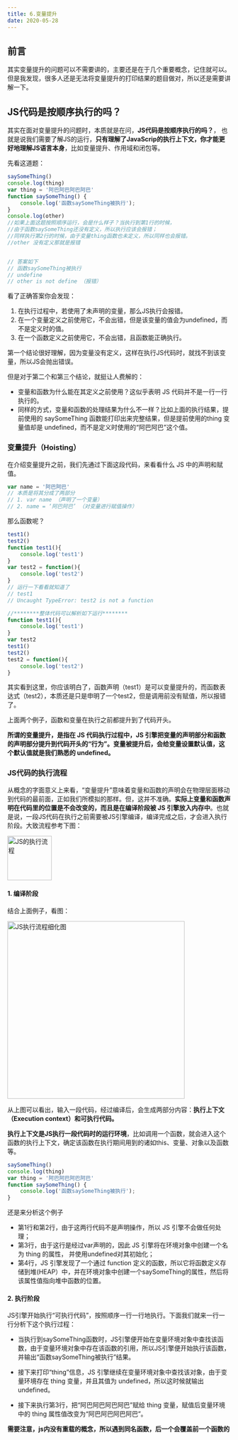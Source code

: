 ```yaml
---
title: 6.变量提升
date: 2020-05-28
---
```


## 前言

其实变量提升的问题可以不需要讲的，主要还是在于几个重要概念，记住就可以。 但是我发现，很多人还是无法将变量提升的打印结果的题目做对，所以还是需要讲解一下。


## JS代码是按顺序执⾏的吗？

其实在面对变量提升的问题时，本质就是在问，**JS代码是按顺序执⾏的吗？**， 也就是说我们需要了解JS的运行，**只有理解了JavaScrip的执⾏上下⽂，你才能更好地理解JS语⾔本⾝**，⽐如变量提升、作⽤域和闭包等。

先看这道题：
```js
saySomeThing()
console.log(thing)
var thing = '阿巴阿巴阿巴阿巴'
function saySomeThing() {
    console.log('函数saySomeThing被执⾏');
}
console.log(other)
//如果上面这题按照顺序运行，会是什么样子？当执⾏到第1⾏的时候，
//由于函数saySomeThing还没有定义，所以执⾏应该会报错；
//同样执⾏第2⾏的时候，由于变量thing函数也未定义，所以同样也会报错。
//other 没有定义那就是报错


// 答案如下
// 函数saySomeThing被执⾏
// undefine
// other is not define （报错）
```
看了正确答案你会发现：

1. 在执⾏过程中，若使⽤了未声明的变量，那么JS执⾏会报错。
2. 在⼀个变量定义之前使⽤它，不会出错，但是该变量的值会为undefined，⽽不是定义时的值。
3. 在⼀个函数定义之前使⽤它，不会出错，且函数能正确执⾏。  

第⼀个结论很好理解，因为变量没有定义，这样在执⾏JS代码时，就找不到该变量，所以JS会抛出错误。

但是对于第⼆个和第三个结论，就挺让⼈费解的：

+ 变量和函数为什么能在其定义之前使⽤？这似乎表明 JS 代码并不是⼀⾏⼀⾏执⾏的。
+ 同样的⽅式，变量和函数的处理结果为什么不⼀样？⽐如上⾯的执⾏结果，提前使⽤的 saySomeThing 函数能打印出来完整结果，但是提前使⽤的thing 变量值却是 undefined，⽽不是定义时使⽤的“阿巴阿巴”这个值。


### 变量提升（Hoisting）

在介绍变量提升之前，我们先通过下⾯这段代码，来看看什么 JS 中的声明和赋值。

```js
var name = '阿巴阿巴'
// 本质是将其分成了两部分
// 1. var name （声明了一个变量）
// 2. name = ‘阿巴阿巴’ （对变量进行赋值操作）

```
那么函数呢？

```js
test1()
test2()
function test1(){
    console.log('test1')
}
var test2 = function(){
    console.log('test2')
}
// 运行一下看看就知道了
// test1
// Uncaught TypeError: test2 is not a function

//********整体代码可以解析如下运行********
function test1(){
    console.log('test1')
}
var test2
test1()
test2()
test2 = function(){
    console.log('test2')
}

```
其实看到这里，你应该明白了，函数声明（test1）是可以变量提升的，而函数表达式（test2），本质还是只是申明了一个test2，但是调用前没有赋值，所以报错了。

上面两个例子，函数和变量在执⾏之前都提升到了代码开头。

**所谓的变量提升，是指在 JS 代码执⾏过程中，JS 引擎把变量的声明部分和函数的声明部分提升到代码开头的“⾏为”。变量被提升后，会给变量设置默认值，这个默认值就是我们熟悉的 undefined。**


### JS代码的执⾏流程

从概念的字⾯意义上来看，“变量提升”意味着变量和函数的声明会在物理层⾯移动到代码的最前⾯，正如我们所模拟的那样。但，这并不准确。**实际上变量和函数声明在代码⾥的位置是不会改变的，⽽且是在编译阶段被 JS 引擎放⼊内存中**。也就是说，⼀段JS代码在执⾏之前需要被JS引擎编译，编译完成之后，才会进⼊执⾏阶段。⼤致流程参考下图：

<img :src="$withBase('/image/JS的执行流程.png')" alt="JS的执行流程"  height='100'/>

#### 1. 编译阶段

结合上面例子，看图：

<img :src="$withBase('/image/JS执行流程细化图.png')" alt="JS执行流程细化图"  height='400'/>

从上图可以看出，输⼊⼀段代码，经过编译后，会⽣成两部分内容：**执⾏上下⽂（Execution context）和可执⾏代码。**

**执⾏上下⽂是JS执⾏⼀段代码时的运⾏环境**，⽐如调⽤⼀个函数，就会进⼊这个函数的执⾏上下⽂，确定该函数在执⾏期间⽤到的诸如this、变量、对象以及函数等。

```js
saySomeThing()
console.log(thing)
var thing = '阿巴阿巴阿巴阿巴'
function saySomeThing() {
    console.log('函数saySomeThing被执⾏');
}
```

还是来分析这个例子

+ 第1⾏和第2⾏，由于这两⾏代码不是声明操作，所以 JS 引擎不会做任何处理；
+ 第3⾏，由于这⾏是经过var声明的，因此 JS 引擎将在环境对象中创建⼀个名为 thing 的属性，
并使⽤undefined对其初始化；
+ 第4⾏，JS 引擎发现了⼀个通过 function 定义的函数，所以它将函数定义存储到堆(HEAP）中，并在环境对象中创建⼀个saySomeThing的属性，然后将该属性值指向堆中函数的位置。  


#### 2. 执⾏阶段

JS引擎开始执⾏“可执⾏代码”，按照顺序⼀⾏⼀⾏地执⾏。下⾯我们就来⼀⾏⼀⾏分析下这个执⾏过程：

+ 当执⾏到saySomeThing函数时，JS引擎便开始在变量环境对象中查找该函数，由于变量环境对象中存在该函数的引⽤，所以JS引擎便开始执⾏该函数，并输出“函数saySomeThing被执⾏”结果。

+ 接下来打印“thing”信息，JS 引擎继续在变量环境对象中查找该对象，由于变量环境存在 thing 变量，并且其值为 undefined，所以这时候就输出 undefined。

+ 接下来执⾏第3⾏，把“阿巴阿巴阿巴阿巴”赋给 thing 变量，赋值后变量环境中的 thing 属性值改变为“阿巴阿巴阿巴阿巴”。

**需要注意，js内没有重载的概念，所以遇到同名函数，后一个会覆盖前一个函数的**